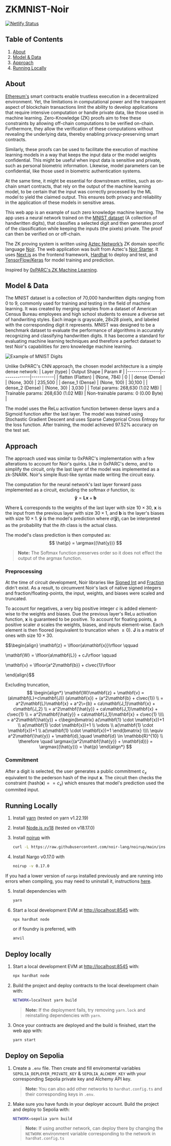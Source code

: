 # ZKMNIST-Noir

[![Netlify Status](https://api.netlify.com/api/v1/badges/38671a04-0b2f-417d-a695-8cadf4d59e53/deploy-status)](https://app.netlify.com/sites/zkmnist-noir/deploys)

## Table of Contents
1. [About](#about)
2. [Model & Data](#model--data)
3. [Approach](#approach)
4. [Running Locally](#running-locally)

## About
[Ethereum's](https://ethereum.org/en/) smart contracts enable trustless execution in a decentralized environment. Yet, the limitations in computational power and the transparent aspect of blockchain transactions limit the ability to develop applications that require intensive computation or handle private data, like those used in machine learning. Zero-Knowledge (ZK) proofs aim to free these constraints by allowing off-chain computations to be verified on-chain. Furthermore, they allow the verification of these computations without revealing the underlying data, thereby enabling privacy-preserving smart contracts.

Similarly, these proofs can be used to facilitate the execution of machine learning models in a way that keeps the input data or the model weights confidential. This might be useful when input data is sensitive and private, such as personal biometric information. Likewise, model parameters can be confidential, like those used in biometric authentication systems.

At the same time, it might be essential for downstream entities, such as on-chain smart contracts, that rely on the output of the machine learning model, to be certain that the input was correctly processed by the ML model to yield the claimed output. This ensures both privacy and reliability in the application of these models in sensitive areas.
  
This web app is an example of such zero knowledge machine learning. The app uses a neural network trained on the [MNIST dataset](https://paperswithcode.com/dataset/mnist) (A collection of handwritten digits), that classifies a selected digit and then generates proof of the classification while keeping the inputs (the pixels) private. The proof can then be verified on or off-chain.

The ZK proving system is written using [Aztec Network’s](https://aztec.network/) ZK domain specific language [Noir](https://noir-lang.org/). The web application was built from Aztec's [Noir Starter](https://github.com/noir-lang/noir-starter/tree/main/next-hardhat). It uses [Next.js](https://nextjs.org/) as the frontend framework, 
[Hardhat](https://hardhat.org/) to deploy and test, and [TensorFlow/Keras](https://www.tensorflow.org/) for model training and prediction.

Inspired by [0xPARC's ZK Machine Learning](https://0xparc.org/blog/zk-mnist).

## Model & Data

The MNIST dataset is a collection of 70,000 handwritten digits ranging from 0 to 9, commonly used for training and testing in the field of machine learning. It was created by merging samples from a dataset of American Census Bureau employees and high school students to ensure a diverse set of handwriting styles. Each image is grayscale, 28x28 pixels, and labeled with the corresponding digit it represents. MNIST was designed to be a benchmark dataset to evaluate the performance of algorithms in accurately recognizing and classifying handwritten digits. It has become a standard for evaluating machine learning techniques and therefore a perfect dataset to test Noir's capabilities for zero knowledge machine learning.

![Example of MNIST Digits](https://miro.medium.com/v2/resize:fit:850/1*VOP5sC-T2EWm8RmBNGpCUg.png)

Unlike 0xPARC's CNN approach, the chosen model architecture is a simple dense network:
| Layer (type)   | Output Shape | Param #   |
|----------------|--------------|-----------|
| flatten (Flatten) | (None, 784) | 0         |
| dense (Dense)     | (None, 300) | 235,500   |
| dense_1 (Dense)   | (None, 100) | 30,100    |
| dense_2 (Dense)   | (None, 30)  | 3,030     |
| Total params: 268,630 (1.02 MB) | Trainable params: 268,630 (1.02 MB) | Non-trainable params: 0 (0.00 Byte) |

The model uses the ReLu activation function between dense layers and a Sigmoid function after the last layer. The model was trained using Stochastic Gradient Descent and uses Sparse Categorical Cross Entropy for the loss function. After training, the model achieved 97.52% accuracy on the test set. 

## Approach
The approach used was similar to 0xPARC's implementation with a few alterations to account for Noir's quirks. Like in 0xPARC's demo, and to simplify the circuit, only the last layer of the model was implemented as a zk-SNARK. Noir's simple Rust-like syntax made writing the circuit easy. 

The computation for the neural network's last layer forward pass implemented as a circuit, excluding the softmax $\sigma$ function, is:
$$\mathbf{\hat{y}} = \mathbf{L}\mathbf{x} + \mathbf{b}$$

Where $\mathbf{L}$ corresponds to the weights of the last layer with size $10 \times 30$, $\mathbf{x}$ is the input from the previous layer with size $30 \times 1$, and $\mathbf{b}$ is the layer's biases with size $10 \times 1$. $\mathbf{\hat{y}}$ is the model's prediction where $\sigma(\mathbf{\hat{y}})_i$ can be interpreted as the probability that the $i$th class is the actual class.

The model's class prediction is then computed as:
$$
\hat{p} = \argmax{(\hat{y})}
$$

> **Note:** The Softmax function preserves order so it does not effect the output of the argmax function.

### Preprocessing

At the time of circuit development, Noir libraries like [Signed Int](https://github.com/resurgencelabs/signed_int) and [Fraction](https://github.com/resurgencelabs/fraction) didn't exist. As a result, to circumvent Noir's lack of native signed integers and fraction/floating-points, the input, weights, and biases were scaled and truncated.  

To account for negatives, a very big positive integer $c$ is added element-wise to the weights and biases. Due the previous layer's ReLu activation function, $\mathbf{x}$ is guaranteed to be positive. To account for floating points, a positive scaler $a$ scales the weights, biases, and inputs element-wise. Each element is then floored (equivalent to truncation when $\geq0$). $\mathbf{J}$ is a matrix of ones with size $10 \times 30$.

$$\begin{align}
\mathbf{z} = \lfloor{a\mathbf{x}}\rfloor \qquad

\mathbf{W} = \lfloor{a\mathbf{L}} + cJ\rfloor \qquad

\mathbf{v} = \lfloor{a^2\mathbf{b}} + c\vec{1}\rfloor 

\end{align}$$

Excluding truncation,
$$
\begin{align*}
\mathbf{W}\mathbf{z} + \mathbf{v} = (a\mathbf{L}+c\mathbf{J})
(a\mathbf{x}) + (a^2\mathbf{b} + c\vec{1}) \\
= a^2\mathbf{L}\mathbf{x} + a^2\={b} + ca\mathbf{J_1}\mathbf{x} + c\mathbf{J_2} \\
= a^2\mathbf{\hat{y}} + ca\mathbf{J_1}\mathbf{x} + c\vec{1} \\
= a^2\mathbf{\hat{y}} + ca\mathbf{J_1}\mathbf{x} + c\vec{1} \\\\
= a^2\mathbf{\hat{y}} + c\begin{bmatrix}
    a(\mathbf{1} \cdot \mathbf{x})+1 \\
    a(\mathbf{1} \cdot \mathbf{x})+1 \\
    \vdots \\
    a(\mathbf{1} \cdot \mathbf{x})+1 \\
    a(\mathbf{1} \cdot \mathbf{x})+1
\end{bmatrix} \\\\
\equiv a^2\mathbf{\hat{y}} + \mathbf{d},\quad \mathbf{d} \in \mathbb{R}^{10} \\ 
\therefore \quad \argmax{(a^2\mathbf{\hat{y}} + \mathbf{d})} = \argmax{(\hat{y})} = \hat{p}
\end{align*}
$$

### Commitment
After a digit is selected, the user generates a public commitment $c_x$ equivalent to the pederson hash of the input $\mathbf{x}$. The circuit then checks the constraint $(\text{hash}{(\mathbf{x})} == c_x)$ which ensures that model's prediction used the commited input.

## Running Locally

1. Install [yarn](https://yarnpkg.com/) (tested on yarn v1.22.19)

2. Install [Node.js ≥v18](https://nodejs.org/en) (tested on v18.17.0)

3. Install [noirup](https://noir-lang.org/getting_started/nargo_installation/#option-1-noirup) with

   ```bash
   curl -L https://raw.githubusercontent.com/noir-lang/noirup/main/install | bash
   ```

4. Install Nargo v0.17.0 with

   ```bash
   noirup -v 0.17.0
   ```

If you had a lower version of `nargo` installed previously and are running into errors when
compiling, you may need to uninstall it, instructions
[here](https://noir-lang.org/getting_started/nargo_installation#uninstalling-nargo).

5. Install dependencies with

   ```bash
   yarn
   ```

6. Start a local development EVM at <http://localhost:8545> with:

   ```bash
   npx hardhat node
   ```

   or if foundry is preferred, with

   ```bash
   anvil
   ```

## Deploy locally

1. Start a local development EVM at <http://localhost:8545> with:

   ```bash
   npx hardhat node
   ```

2. Build the project and deploy contracts to the local development chain with:

   ```bash
   NETWORK=localhost yarn build
   ```

   > **Note:** If the deployment fails, try removing `yarn.lock` and reinstalling dependencies with
   > `yarn`.

3. Once your contracts are deployed and the build is finished, start the web app with:

   ```bash
   yarn start
   ```

## Deploy on Sepolia

1. Create a `.env` file. Then create and fill enviromental variables `SEPOLIA_DEPLOYER_PRIVATE_KEY` & `SEPOLIA_ALCHEMY_KEY` with your corresponding Sepolia private key and Alchemy API key.

   > **Note:** You can also add other networks to `hardhat.config.ts` and their corresponding keys in `.env`.

2. Make sure you have funds in your deployer account. Build the project and deploy to Sepolia with:
   ```bash
   NETWORK=sepolia yarn build
   ```
   > **Note:** If using another network, can deploy there by changing the `NETWORK` environment variable corresponding to the network in `hardhat.config.ts`
